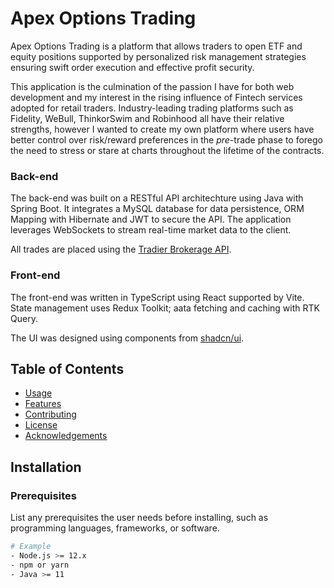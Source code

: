 # Apex Options Trading

Apex Options Trading is a platform that allows traders to open ETF and equity positions supported by personalized risk management strategies ensuring swift order execution and effective profit security.

This application is the culmination of the passion I have for both web development and my interest in the rising influence of Fintech services adopted for retail traders. Industry-leading trading platforms such as Fidelity, WeBull, ThinkorSwim and Robinhood all have their relative strengths, however I wanted to create my own platform where users have better control over risk/reward preferences in the *pre*-trade phase to forego the need to stress or stare at charts throughout the lifetime of the contracts.

### Back-end

The back-end was built on a RESTful API architechture using Java with Spring Boot. It integrates a MySQL database for data persistence, ORM Mapping with Hibernate and JWT to secure the API. The application leverages WebSockets to stream real-time market data to the client.

All trades are placed using the [Tradier Brokerage API](https://documentation.tradier.com/brokerage-api).

### Front-end

The front-end was written in TypeScript using React supported by Vite. State management uses Redux Toolkit; aata fetching and caching with RTK Query.

The UI was designed using components from [shadcn/ui](https://ui.shadcn.com/).

## Table of Contents

- [Usage](#usage)
- [Features](#features)
- [Contributing](#contributing)
- [License](#license)
- [Acknowledgements](#acknowledgements)
  

## Installation

### Prerequisites

List any prerequisites the user needs before installing, such as programming languages, frameworks, or software.

```bash
# Example
- Node.js >= 12.x
- npm or yarn
- Java >= 11
